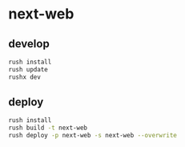 # next-web

## develop

```bash
rush install
rush update
rushx dev
```

## deploy

```bash
rush install
rush build -t next-web
rush deploy -p next-web -s next-web --overwrite
```
